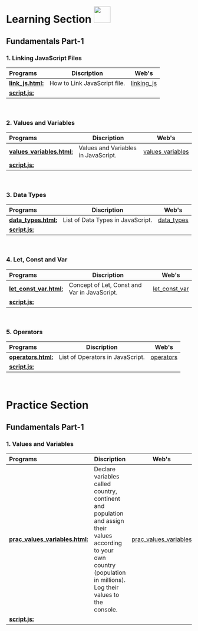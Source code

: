  <!-- <img src="https://i.imgur.com/QhRSIn8.gif"  height=250px width=500px> -->

# Learning Section <img src="https://i.imgur.com/ARXvPUn.gif"  height=45px>

## Fundamentals Part-1

### 1. Linking JavaScript Files

| Programs                                           |Discription                             |Web's                                      |
|:---------------------------------------------------|----------------------------------------|-----------------------------------------|
| **[link_js.html:](Fundamentals_Part-1/linking_js_file/link_js.html)**| How to Link JavaScript file. |[linking_js](https://codepen.io/kushagra-jaiswal-the-bold/full/ZEZpdjr)|
| **[script.js:](Fundamentals_Part-1/linking_js_file/script.js)**| | |
<br>

### 2. Values and Variables

| Programs                                           |Discription                             |Web's                                      |
|:---------------------------------------------------|----------------------------------------|-----------------------------------------|
| **[values_variables.html:](Fundamentals_Part-1/values_variables/values_variable.html)**| Values and Variables in JavaScript. |[values_variables](https://codepen.io/kushagra-jaiswal-the-bold/full/xxeRJYz)|
| **[script.js:](Fundamentals_Part-1/values_variables/script.js)**| | |
<br>

### 3. Data Types

| Programs                                           |Discription                             |Web's                                      |
|:---------------------------------------------------|----------------------------------------|-----------------------------------------|
| **[data_types.html:](Fundamentals_Part-1/data_types/data_types.html)**| List of Data Types in JavaScript. |[data_types](https://codepen.io/kushagra-jaiswal-the-bold/pen/dyLNPLM)|
| **[script.js:](Fundamentals_Part-1/data_types/script.js)**| | |
<br>

### 4. Let, Const and Var

| Programs                                           |Discription                             |Web's                                      |
|:---------------------------------------------------|----------------------------------------|-----------------------------------------|
| **[let_const_var.html:](Fundamentals_Part-1/let_const_var/let_const_var.html)**| Concept of Let, Const and Var in JavaScript. |[let_const_var](https://codepen.io/kushagra-jaiswal-the-bold/pen/xxegGOw)|
| **[script.js:](Fundamentals_Part-1/data_types/script.js)**| | |
<br>

### 5. Operators

| Programs                                           |Discription                             |Web's                                      |
|:---------------------------------------------------|----------------------------------------|-----------------------------------------|
| **[operators.html:](Fundamentals_Part-1/operators/operators.html)**| List of Operators in JavaScript. |[operators](https://codepen.io/kushagra-jaiswal-the-bold/pen/NWmdqOJ)|
| **[script.js:](Fundamentals_Part-1/operators/script.js)**| | |
<br>

# Practice Section

## Fundamentals Part-1

### 1. Values and Variables

| Programs                                           |Discription                             |Web's                                      |
|:---------------------------------------------------|----------------------------------------|-----------------------------------------|
| **[prac_values_variables.html:](Practice/Fundamentals_Part-1/values_variables/prac_values_variables.html)**| Declare variables called country, continent and population and assign their values according to your own country (population in millions). Log their values to the console. |[prac_values_variables](https://codepen.io/kushagra-jaiswal-the-bold/pen/YzMpjjM?editors=1111)|
| **[script.js:](Practice/Fundamentals_Part-1/values_variables/script.js)**| | |
<br>


